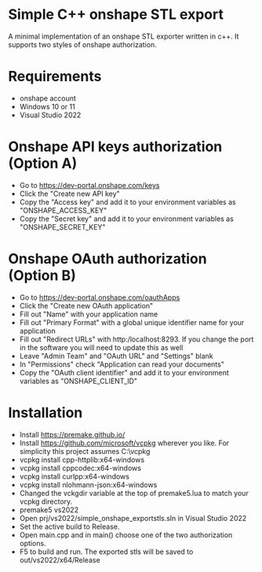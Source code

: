 
# Simple C++ onshape STL export

A minimal implementation of an onshape STL exporter written in c++. It supports two styles of onshape authorization.

# Requirements
* onshape account
* Windows 10 or 11
* Visual Studio 2022

# Onshape API keys authorization (Option A)
* Go to https://dev-portal.onshape.com/keys
* Click the "Create new API key"
* Copy the "Access key" and add it to your environment variables as "ONSHAPE_ACCESS_KEY"
* Copy the "Secret key" and add it to your environment variables as "ONSHAPE_SECRET_KEY"

# Onshape OAuth authorization (Option B)
* Go to https://dev-portal.onshape.com/oauthApps
* Click the "Create new OAuth application"
* Fill out "Name" with your application name
* Fill out "Primary Format" with a global unique identifier name for your application
* Fill out "Redirect URLs" with http:/localhost:8293. If you change the port in the software you will need to update this as well
* Leave "Admin Team" and "OAuth URL" and "Settings" blank
* In "Permissions" check "Application can read your documents"
* Copy the "OAuth client identifier" and add it to your environment variables as "ONSHAPE_CLIENT_ID"

# Installation
* Install https://premake.github.io/
* Install https://github.com/microsoft/vcpkg wherever you like. For simplicity this project assumes C:\vcpkg
* vcpkg install cpp-httplib:x64-windows
* vcpkg install cppcodec:x64-windows
* vcpkg install curlpp:x64-windows
* vcpkg install nlohmann-json:x64-windows
* Changed the vckgdir variable at the top of premake5.lua to match your vcpkg directory.
* premake5 vs2022
* Open prj/vs2022/simple_onshape_exportstls.sln in Visual Studio 2022
* Set the active build to Release.
* Open main.cpp and in main() choose one of the two authorization options.
* F5 to build and run. The exported stls will be saved to out/vs2022/x64/Release

